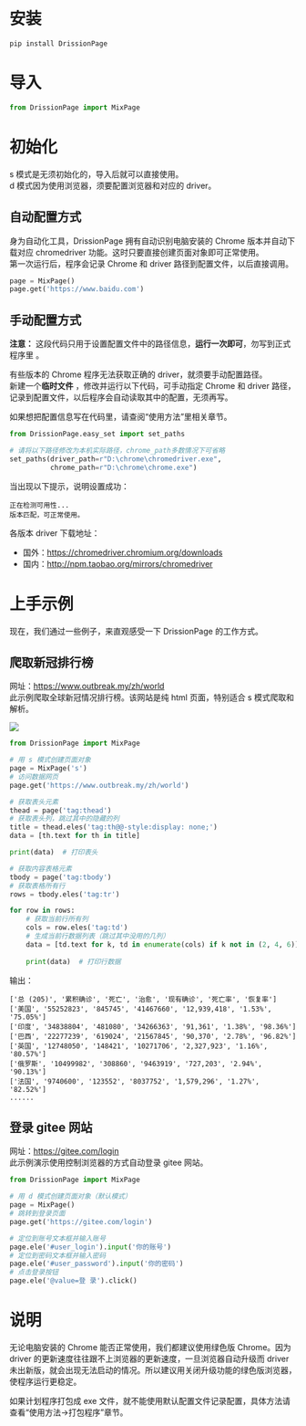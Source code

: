 # 安装

```
pip install DrissionPage
```

# 导入

```python
from DrissionPage import MixPage
```

# 初始化

s 模式是无须初始化的，导入后就可以直接使用。  
d 模式因为使用浏览器，须要配置浏览器和对应的 driver。

## 自动配置方式

身为自动化工具，DrissionPage 拥有自动识别电脑安装的 Chrome 版本并自动下载对应 chromedriver 功能。这时只要直接创建页面对象即可正常使用。  
第一次运行后，程序会记录 Chrome 和 driver 路径到配置文件，以后直接调用。

```python
page = MixPage()
page.get('https://www.baidu.com')
```

## 手动配置方式

**注意：** 这段代码只用于设置配置文件中的路径信息，**运行一次即可**，勿写到正式程序里 。

有些版本的 Chrome 程序无法获取正确的 driver，就须要手动配置路径。  
新建一个**临时文件** ，修改并运行以下代码，可手动指定 Chrome 和 driver 路径，记录到配置文件，以后程序会自动读取其中的配置，无须再写。

如果想把配置信息写在代码里，请查阅“使用方法”里相关章节。

```python
from DrissionPage.easy_set import set_paths

# 请将以下路径修改为本机实际路径，chrome_path多数情况下可省略
set_paths(driver_path=r"D:\chrome\chromedriver.exe",
          chrome_path=r"D:\chrome\chrome.exe")
```

当出现以下提示，说明设置成功：

```
正在检测可用性...
版本匹配，可正常使用。
```

各版本 driver 下载地址：

- 国外：https://chromedriver.chromium.org/downloads
- 国内：http://npm.taobao.org/mirrors/chromedriver

# 上手示例

现在，我们通过一些例子，来直观感受一下 DrissionPage 的工作方式。

## 爬取新冠排行榜

网址：https://www.outbreak.my/zh/world  
此示例爬取全球新冠情况排行榜。该网站是纯 html 页面，特别适合 s 模式爬取和解析。

![](https://gitee.com/g1879/DrissionPage-demos/raw/master/pics/%E5%BE%AE%E4%BF%A1%E6%88%AA%E5%9B%BE_20211231225026.jpg)

```python
from DrissionPage import MixPage

# 用 s 模式创建页面对象
page = MixPage('s')  
# 访问数据网页
page.get('https://www.outbreak.my/zh/world')  

# 获取表头元素
thead = page('tag:thead')  
# 获取表头列，跳过其中的隐藏的列
title = thead.eles('tag:th@@-style:display: none;')  
data = [th.text for th in title]

print(data)  # 打印表头

# 获取内容表格元素
tbody = page('tag:tbody')  
# 获取表格所有行
rows = tbody.eles('tag:tr')  

for row in rows: 
    # 获取当前行所有列
    cols = row.eles('tag:td')  
    # 生成当前行数据列表（跳过其中没用的几列）
    data = [td.text for k, td in enumerate(cols) if k not in (2, 4, 6)]
    
    print(data)  # 打印行数据
```

输出：

```
['总 (205)', '累积确诊', '死亡', '治愈', '现有确诊', '死亡率', '恢复率']
['美国', '55252823', '845745', '41467660', '12,939,418', '1.53%', '75.05%']
['印度', '34838804', '481080', '34266363', '91,361', '1.38%', '98.36%']
['巴西', '22277239', '619024', '21567845', '90,370', '2.78%', '96.82%']
['英国', '12748050', '148421', '10271706', '2,327,923', '1.16%', '80.57%']
['俄罗斯', '10499982', '308860', '9463919', '727,203', '2.94%', '90.13%']
['法国', '9740600', '123552', '8037752', '1,579,296', '1.27%', '82.52%']
......
```

## 登录 gitee 网站

网址：https://gitee.com/login  
此示例演示使用控制浏览器的方式自动登录 gitee 网站。

```python
from DrissionPage import MixPage

# 用 d 模式创建页面对象（默认模式）
page = MixPage()
# 跳转到登录页面
page.get('https://gitee.com/login')

# 定位到账号文本框并输入账号
page.ele('#user_login').input('你的账号')
# 定位到密码文本框并输入密码
page.ele('#user_password').input('你的密码')
# 点击登录按钮
page.ele('@value=登 录').click()
```

# 说明

无论电脑安装的 Chrome 能否正常使用，我们都建议使用绿色版 Chrome。因为 driver 的更新速度往往跟不上浏览器的更新速度，一旦浏览器自动升级而 driver
未出新版，就会出现无法启动的情况。所以建议用关闭升级功能的绿色版浏览器，使程序运行更稳定。

如果计划程序打包成 exe 文件，就不能使用默认配置文件记录配置，具体方法请查看“使用方法->打包程序”章节。
